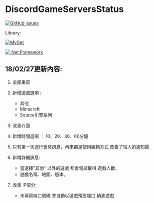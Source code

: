 # DiscordGameServersStatus

[![GitHub issues](https://img.shields.io/github/issues/InterfaceGUI/DiscordGameServersStatus.svg)](https://github.com/InterfaceGUI/DiscordGameServersStatus/issues)

Library:

[![MyGet](https://img.shields.io/myget/discord-net/v/Discord.Net.svg)](https://www.myget.org/feed/Packages/discord-net) 

[![.Net.Framework](https://img.shields.io/badge/.NET%20Framework-4.6.1-blue.svg)](https://www.microsoft.com/zh-tw/download/details.aspx?id=17718)


## 18/02/27更新內容: ##

1. 全部重寫

1. 新增遊戲選項 :

   - 其他
   - Minecraft
   - Source引擎系列

1. 改善介面
1. 新增時間選項 ： 10、20、30、60分鐘
1. 只有第一次運行會發訊息，再來都是使用編輯方式 改善了惱人的通知聲
1. 新增詳細訊息:
    - 當選擇"其他" 以外的遊戲 都會嘗試取得 遊戲人數、
    - 遊戲名稱、地圖、版本。
1. 改善 IP部分:
    - 未填寫端口號碼 會自動以遊戲預設端口 偵測遊戲
